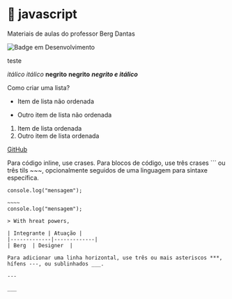 # :octopus: javascript
Materiais de aulas do professor Berg Dantas

![Badge em Desenvolvimento](http://img.shields.io/static/v1?label=STATUS&message=EM%20DESENVOLVIMENTO&color=GREEN&style=for-the-badge)

<!-- ![Berg Dantas](https://github.com/bergdantas/bergdantas.github.io/blob/main/logo.png) 

:construction: Projeto em construção :construction:

outro 

> :construction: Projeto em construção :construction: -->
teste

*itálico*
_itálico_
**negrito**
__negrito__
**_negrito e itálico_**

Como criar uma lista? 
- Item de lista não ordenada
* Outro item de lista não ordenada
1. Item de lista ordenada
2. Outro item de lista ordenada

[GitHub](https://github.com) 

Para código inline, use crases. Para blocos de código, use três crases ``` ou três tils ~~~, opcionalmente seguidos de uma linguagem para sintaxe específica.

```
console.log("mensagem");

~~~~
console.log("mensagem");

> With hreat powers, 

| Integrante | Atuação |
|-------------|-------------|
| Berg  | Designer  |

Para adicionar uma linha horizontal, use três ou mais asteriscos ***, hífens ---, ou sublinhados ___.

---

___




